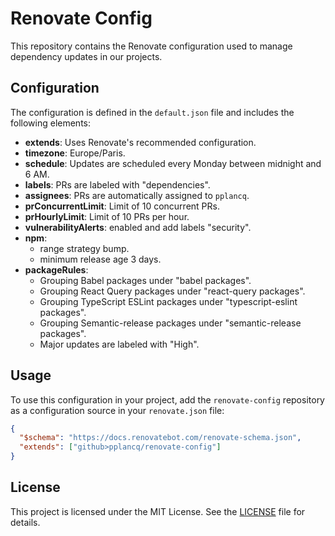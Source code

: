 # Renovate Config

This repository contains the Renovate configuration used to manage dependency updates in our projects.

## Configuration

The configuration is defined in the `default.json` file and includes the following elements:

- **extends**: Uses Renovate's recommended configuration.
- **timezone**: Europe/Paris.
- **schedule**: Updates are scheduled every Monday between midnight and 6 AM.
- **labels**: PRs are labeled with "dependencies".
- **assignees**: PRs are automatically assigned to `pplancq`.
- **prConcurrentLimit**: Limit of 10 concurrent PRs.
- **prHourlyLimit**: Limit of 10 PRs per hour.
- **vulnerabilityAlerts**: enabled and add labels "security".
- **npm**:
  - range strategy bump.
  - minimum release age 3 days.
- **packageRules**:
  - Grouping Babel packages under "babel packages".
  - Grouping React Query packages under "react-query packages".
  - Grouping TypeScript ESLint packages under "typescript-eslint packages".
  - Grouping Semantic-release packages under "semantic-release packages".
  - Major updates are labeled with "High".

## Usage

To use this configuration in your project, add the `renovate-config` repository as a configuration source in your `renovate.json` file:

```json
{
  "$schema": "https://docs.renovatebot.com/renovate-schema.json",
  "extends": ["github>pplancq/renovate-config"]
}
```

## License

This project is licensed under the MIT License. See the [LICENSE](LICENSE) file for details.
